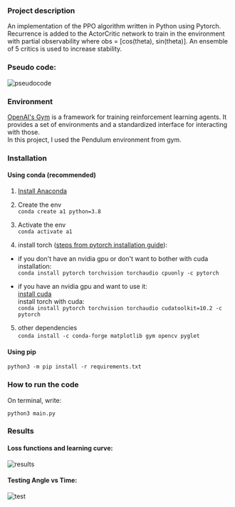 ### Project description
An implementation of the PPO algorithm written in Python using Pytorch. Recurrence is added to the ActorCritic network to train in the environment with partial observability where obs = [cos(theta), sin(theta)]. An ensemble of 5 critics is used to increase stability.

### Pseudo code:

![pseudocode](https://github.com/Ezgii/PPO-on-pendulum-extented/blob/main/pseudocode.png)

### Environment
[OpenAI's Gym](https://gym.openai.com/) is a framework for training reinforcement 
learning agents. It provides a set of environments and a
standardized interface for interacting with those.   
In this project, I used the Pendulum environment from gym.

### Installation

#### Using conda (recommended)    
1. [Install Anaconda](https://www.anaconda.com/products/individual)

2. Create the env    
`conda create a1 python=3.8` 

3. Activate the env     
`conda activate a1`    

4. install torch ([steps from pytorch installation guide](https://pytorch.org/)):    
- if you don't have an nvidia gpu or don't want to bother with cuda installation:    
`conda install pytorch torchvision torchaudio cpuonly -c pytorch`    
  
- if you have an nvidia gpu and want to use it:    
[install cuda](https://docs.nvidia.com/cuda/index.html)   
install torch with cuda:   
`conda install pytorch torchvision torchaudio cudatoolkit=10.2 -c pytorch`

5. other dependencies   
`conda install -c conda-forge matplotlib gym opencv pyglet`

#### Using pip
`python3 -m pip install -r requirements.txt`

### How to run the code
On terminal, write:

`python3 main.py`

### Results

#### Loss functions and learning curve:

![results](https://github.com/Ezgii/PPO-on-pendulum-extented/blob/main/results/figure1.png)

#### Testing Angle vs Time:

![test](https://github.com/Ezgii/PPO-on-pendulum-extented/blob/main/results/figure2.png)



